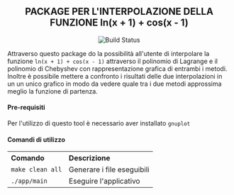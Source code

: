 ﻿<h2 align="center"> PACKAGE PER L'INTERPOLAZIONE DELLA FUNZIONE ln(x + 1) + cos(x - 1) </h2>

<p align="center">
  <img src="https://camo.githubusercontent.com/a47a8f66fe9b2e73f4e364ac938060c825dc66fb/68747470733a2f2f73656d6170686f72656170702e636f6d2f6170692f76312f70726f6a656374732f64346363613530362d393962652d343464322d623139652d3137366633366563386366312f3132383530352f62616467652e737667" alt="Build Status" data-canonical-src="https://semaphoreapp.com/api/v1/projects/d4cca506-99be-44d2-b19e-176f36ec8cf1/128505/badge.svg" style="max-width:100%;">
</p>

Attraverso questo package do la possibilità all'utente di interpolare la funzione `ln(x + 1) + cos(x - 1)` attraverso il polinomio di Lagrange e il polinomio di Chebyshev con rappresentazione grafica di entrambi i metodi. Inoltre è possibile mettere a confronto i risultati delle due interpolazioni in un un unico grafico in modo da vedere quale tra i due metodi approssima meglio la funzione di partenza.

<h4> Pre-requisiti </h4>
Per l'utilizzo di questo tool è necessario aver installato <code>gnuplot</code>

<h4> Comandi di utilizzo </h4>
<table>
  <tr align="left">
    <th>Comando</th>
    <th>Descrizione</th>
  </tr>
  <tr>
    <td><code>make clean all</code></td>
    <td>Generare i file eseguibili</td>
  </tr>
  <tr>
    <td><code>./app/main</code></td>
    <td>Eseguire l'applicativo</td>
  </tr>
</table>